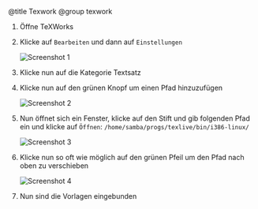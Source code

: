 ﻿@title Texwork
@group texwork

1. Öffne TeXWorks

2. Klicke auf `Bearbeiten` und dann auf `Einstellungen`

   ![Screenshot 1](content/guides/TEXWORK/latex1.png)

3. Klicke nun auf die Kategorie Textsatz

4. Klicke nun auf den grünen Knopf um einen Pfad hinzuzufügen

   ![Screenshot 2](content/guides/TEXWORK/latex2.png)

5. Nun öffnet sich ein Fenster, klicke auf den Stift und gib folgenden Pfad ein und klicke auf `Öffnen`: `/home/samba/progs/texlive/bin/i386-linux/`

   ![Screenshot 3](content/guides/TEXWORK/latex3.png)

6. Klicke nun so oft wie möglich auf den grünen Pfeil um den Pfad nach oben zu verschieben

   ![Screenshot 4](content/guides/TEXWORK/latex4.png)

7. Nun sind die Vorlagen eingebunden
